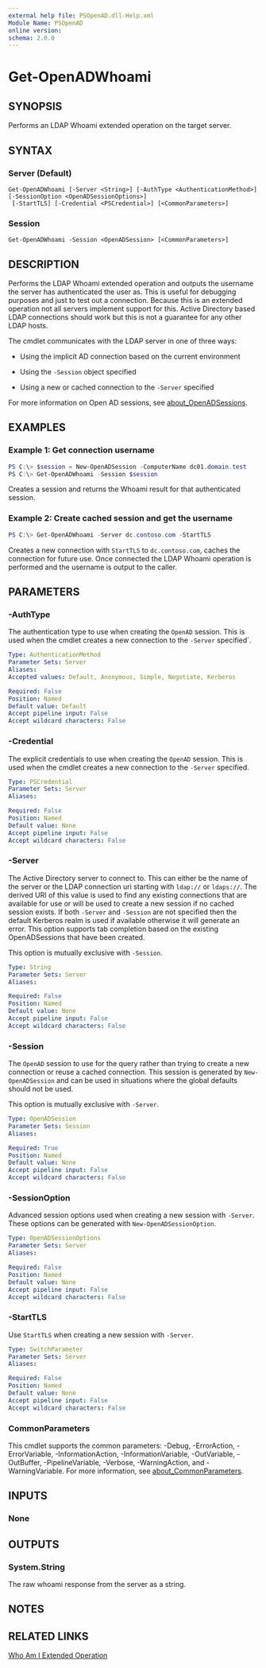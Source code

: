 ```yaml
---
external help file: PSOpenAD.dll-Help.xml
Module Name: PSOpenAD
online version:
schema: 2.0.0
---
```


# Get-OpenADWhoami

## SYNOPSIS
Performs an LDAP Whoami extended operation on the target server.

## SYNTAX

### Server (Default)
```
Get-OpenADWhoami [-Server <String>] [-AuthType <AuthenticationMethod>] [-SessionOption <OpenADSessionOptions>]
 [-StartTLS] [-Credential <PSCredential>] [<CommonParameters>]
```

### Session
```
Get-OpenADWhoami -Session <OpenADSession> [<CommonParameters>]
```

## DESCRIPTION
Performs the LDAP Whoami extended operation and outputs the username the server has authenticated the user as.
This is useful for debugging purposes and just to test out a connection.
Because this is an extended operation not all servers implement support for this.
Active Directory based LDAP connections should work but this is not a guarantee for any other LDAP hosts.

The cmdlet communicates with the LDAP server in one of three ways:

+ Using the implicit AD connection based on the current environment

+ Using the `-Session` object specified

+ Using a new or cached connection to the `-Server` specified

For more information on Open AD sessions, see [about_OpenADSessions](./about_OpenADSessions.md).

## EXAMPLES

### Example 1: Get connection username
```powershell
PS C:\> $session = New-OpenADSession -ComputerName dc01.domain.test
PS C:\> Get-OpenADWhoami -Session $session
```

Creates a session and returns the Whoami result for that authenticated session.

### Example 2: Create cached session and get the username
```powershell
PS C:\> Get-OpenADWhoami -Server dc.contoso.com -StartTLS
```

Creates a new connection with `StartTLS` to `dc.contoso.com`, caches the connection for future use.
Once connected the LDAP Whoami operation is performed and the username is output to the caller.

## PARAMETERS

### -AuthType
The authentication type to use when creating the `OpenAD` session.
This is used when the cmdlet creates a new connection to the `-Server` specified`.

```yaml
Type: AuthenticationMethod
Parameter Sets: Server
Aliases:
Accepted values: Default, Anonymous, Simple, Negotiate, Kerberos

Required: False
Position: Named
Default value: Default
Accept pipeline input: False
Accept wildcard characters: False
```

### -Credential
The explicit credentials to use when creating the `OpenAD` session.
This is used when the cmdlet creates a new connection to the `-Server` specified.

```yaml
Type: PSCredential
Parameter Sets: Server
Aliases:

Required: False
Position: Named
Default value: None
Accept pipeline input: False
Accept wildcard characters: False
```

### -Server
The Active Directory server to connect to.
This can either be the name of the server or the LDAP connection uri starting with `ldap://` or `ldaps://`.
The derived URI of this value is used to find any existing connections that are available for use or will be used to create a new session if no cached session exists.
If both `-Server` and `-Session` are not specified then the default Kerberos realm is used if available otherwise it will generate an error.
This option supports tab completion based on the existing OpenADSessions that have been created.

This option is mutually exclusive with `-Session`.

```yaml
Type: String
Parameter Sets: Server
Aliases:

Required: False
Position: Named
Default value: None
Accept pipeline input: False
Accept wildcard characters: False
```

### -Session
The `OpenAD` session to use for the query rather than trying to create a new connection or reuse a cached connection.
This session is generated by `New-OpenADSession` and can be used in situations where the global defaults should not be used.

This option is mutually exclusive with `-Server`.

```yaml
Type: OpenADSession
Parameter Sets: Session
Aliases:

Required: True
Position: Named
Default value: None
Accept pipeline input: False
Accept wildcard characters: False
```

### -SessionOption
Advanced session options used when creating a new session with `-Server`.
These options can be generated with `New-OpenADSessionOption`.

```yaml
Type: OpenADSessionOptions
Parameter Sets: Server
Aliases:

Required: False
Position: Named
Default value: None
Accept pipeline input: False
Accept wildcard characters: False
```

### -StartTLS
Use `StartTLS` when creating a new session with `-Server`.

```yaml
Type: SwitchParameter
Parameter Sets: Server
Aliases:

Required: False
Position: Named
Default value: None
Accept pipeline input: False
Accept wildcard characters: False
```

### CommonParameters
This cmdlet supports the common parameters: -Debug, -ErrorAction, -ErrorVariable, -InformationAction, -InformationVariable, -OutVariable, -OutBuffer, -PipelineVariable, -Verbose, -WarningAction, and -WarningVariable. For more information, see [about_CommonParameters](http://go.microsoft.com/fwlink/?LinkID=113216).

## INPUTS

### None
## OUTPUTS

### System.String
The raw whoami response from the server as a string.

## NOTES

## RELATED LINKS

[Who Am I Extended Operation](https://ldapwiki.com/wiki/Who%20Am%20I%20Extended%20Operation)

